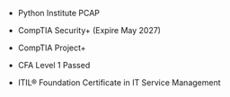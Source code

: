 - Python Institute PCAP

- CompTIA Security+ (Expire May 2027)

- CompTIA Project+

- CFA Level 1 Passed

- ITIL® Foundation Certificate in IT Service Management